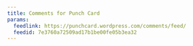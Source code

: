 ```yaml
---
title: Comments for Punch Card
params:
  feedlink: https://punchcard.wordpress.com/comments/feed/
  feedid: 7e3760a72509ad17b1be00fe05b3ea32
---
```

